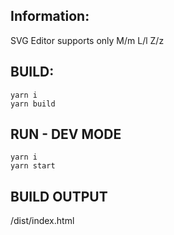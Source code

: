 ## Information:

SVG Editor supports only M/m L/l Z/z

## BUILD:
```
yarn i
yarn build
```
## RUN - DEV MODE
```
yarn i
yarn start
```
## BUILD OUTPUT

/dist/index.html
